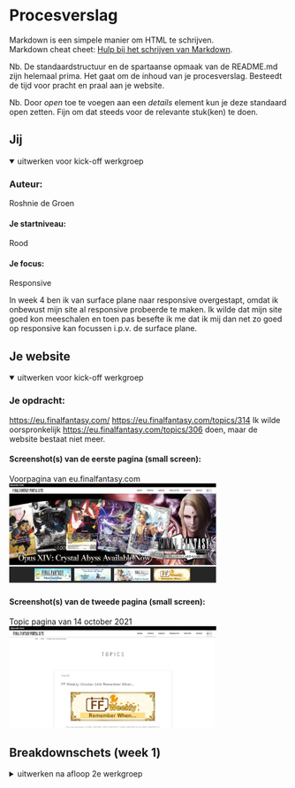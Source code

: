 # Procesverslag

Markdown is een simpele manier om HTML te schrijven.  
Markdown cheat cheet: [Hulp bij het schrijven van Markdown](https://github.com/adam-p/markdown-here/wiki/Markdown-Cheatsheet).

Nb. De standaardstructuur en de spartaanse opmaak van de README.md zijn helemaal prima. Het gaat om de inhoud van je procesverslag. Besteedt de tijd voor pracht en praal aan je website.

Nb. Door _open_ toe te voegen aan een _details_ element kun je deze standaard open zetten. Fijn om dat steeds voor de relevante stuk(ken) te doen.

## Jij

<details open>
<summary>uitwerken voor kick-off werkgroep</summary>

### Auteur:

Roshnie de Groen

#### Je startniveau:

Rood

#### Je focus:

Responsive

In week 4 ben ik van surface plane naar responsive overgestapt, omdat ik onbewust mijn site al responsive probeerde te maken. Ik wilde dat mijn site goed kon meeschalen en toen pas besefte ik me dat ik mij dan net zo goed op responsive kan focussen i.p.v. de surface plane.

</details>

## Je website

<details open>
<summary>uitwerken voor kick-off werkgroep</summary>

### Je opdracht:

https://eu.finalfantasy.com/
https://eu.finalfantasy.com/topics/314
Ik wilde oorspronkelijk https://eu.finalfantasy.com/topics/306 doen, maar de website bestaat niet meer.

#### Screenshot(s) van de eerste pagina (small screen):

Voorpagina van eu.finalfantasy.com
<img src="./images/readme/ff14-homepage.JPG" width="375px" alt="Final Fantasy 14 homepage">

#### Screenshot(s) van de tweede pagina (small screen):

Topic pagina van 14 october 2021  
<img src="./images/readme/pagina-2.JPG" width="375px" alt="Final Fantasy 14 topics pagina">

</details>

## Breakdownschets (week 1)

<details>
<summary>uitwerken na afloop 2e werkgroep</summary>

### Eerste pagina:

<img src="./images/readme/breakdownschets.jpg" width="375px" alt="breakdown van de hele eerste pagina">

### Tweede pagina:

<img src="./images/readme/breakdownschets2.jpg" width="375px" alt="breakdown van de hele pagina">

## Voortgang (week 1 zonder gesprek)

<details>
<summary>geen voortgang gesprek deze week</summary>

### Stand van zaken

Ik heb deze week mijn website gekozen. De website is finalfantasyxiv.com. Eerst heb ik mijn HTML geschetst in de les, vervolgens heb ik dit in vs code uitgewerkt en heb hiermee de basis voor mijn HTML opgezet.

Wij hebben deze week les gekregen in flexbox. Vorig jaar heb ik dit veel gebruikt, dus veel informatie was herhaling. Ik vond de les wel nog handig, omdat dat ook een paar dingen waren die ik niet zo goed wist, bijvoorbeeld hoe ik makkelijk een respsonive menu kan maken. Ik vond de filmpjes heel leerzaam en erg interessant. Soms merkte ik bij mezelf dat er wel iets van flexbox was afgezakt, maar door het weer te herhalen werd het helemaal weer duidelijk. Ik heb daarom ook deze week meer filmpjes gekeken dan ik eigenlijk moest doen.

Als resultaat heb ik net iets te weinig tijd over gehouden om al het huiswerk te maken voor donderdag (vormgeving en FED vallen allebei op dezelfde dagen), ik zal er dus deze week en in het weekend verder aan moeten werken.

## Voortgang gesprek 1 (week 2)

<details>
<summary>uitwerken voor 1e voortgangsgesprek</summary>

### Stand van zaken

Ik was er deze les niet, dus was ik niet aanwezig (ziek) bij het gesprek.

Ik heb deze week een kleine begin gemaakt voor mijn hamburger menu, alleen kwam ik er niet helemaal uit. Ik loop een beetje achter op het huiswerk, maar er is deze week een hamburger menu opdracht dus zal ik dat als referentie materiaal gebruiken.

Deze week ben ik niet aanwezig geweest voor het voortgangsgesprek, omdat ik mij niet goed voelde

### Agenda voor meeting

Agenda voor de meeting is op dit moment n.v.t., omdat ik er deze week niet was.

### Verslag van meeting

- Ik was er deze les niet dus bij deze staat dit hier niet bij.

</details>

## Voortgang 2 (week 3)

<details>
<summary>uitwerken voor 2e voortgang</summary>

### Stand van zaken

Ik heb deze week verder gewerkt aan mijn hamburger menu. Ik weet nog niet helemaal hoe ik de afbeelding als header ga gebruiken en of ik dit wel ga doen. Misschien laat ik de afbeelding eruit en vervang ik het gewoon met tekst.

### Agenda voor meeting

Onze agenda is eenvoudig: we gaan elk student af en vragen met welke problemen zij zitten en hoe ver zij zijn.

### Verslag van meeting

Ik had problemen, wanneer ik een afbeelding in mijn HTML toevoegde. Gelukkig is dit probleem verholpen tijdens het voortgang gesprek, alleen staan soms elementen voor mijn button in mijn hamburger menu. Er werd gezegd dat ik gewoon iets element moet plaatsen en dan kijken hoe dit reageert op mijn bestand, dus dat zal ik volgende week doen. Daarnaast ben ik erachter gekomen dat ik mijn h1 img in mijn h1 gewoon kan plaatsen met dezelfde alt tekst die staat afgebeeld op de img i.v.m. accesibility. Ik heb nog best veel te doen dus ik zal de komende weken hier harder aan moeten werken, vooral omdat ik nu nog steeds met mobiel bezig ben..

</details>

## Toegankelijkheidstest (week 4)

<details>
<summary>uitwerken na test in 8e voortgang</summary>

### Bevindingen

Lijst met je bevindingen die in de test naar voren kwamen:

1. Begint met de content, maar slaat de main element over
2. Ziet het hamburger menu niet. Ik denk dat het komt, omdat ik in mijn javascript heb geschreven dat je het hamburger menu in het begin niet zichtbaar in beeld is. Ik zou dit op dezelfde manier kunnen oplossen, maar dan zie je wel als eerst het hamburger menu als je op de pagina komt.
3. Sommige afbeeldingen zijn niet duidelijk te begrijpen in de alt tekst, tenzij je misschien een fan bent van Final Fantasy. De oplossing is om de alt tekst aan te passen en als eerse "afbeelding van" in de alt tekst te zetten. Ik heb dit ook aangepast in mijn ontwerp.
4. Mijn pagina is nog goed te zien voor diegene die kleurenblind zijn.
5. Door de diabetes bril waren sommige letters wat moeilijker te lezen, met name de kleinere letters.

#### Begint met de content van de pagina

Het was in het begin ontzettend verwarrend, omdat heel veel van de pagina werd geskipped, zoals de nav, de header. De screenreader begon gelijk met de content (news, topics, video, sns) maar skipte tekst in de main tag en de headings.

#### Hamburger menu blijft "onzichtbaar" voor de screenreader

Het hamburger menu werd altijd overgeslagen. Ik heb javascript gebruikt om mijn hamburger menu te verbergen van het zichtbare scherm. Mijn vermoeden is dat de screenreader daarom mijn hamburger menu niet ziet.

Een oplossing zou kunnen zijn dat het hamburger menu zichtbaar is in het begin, waardoor de screenreader deze wel zal zien of de gebruiker gebruikt de website op desktop, dan is het hamburger menu niet eens nodig.

#### De "alt" tekst van advertentie afbeeldingen zijn niet duidelijk genoeg

Ik heb de tekst dat op advertentie afbeeldingen stond in mijn alt tekst geschreven. Voor mijn buurvrouw waar ik mee in de klas heb getest, was het zeer onduidelijk wat er werd opgenoemd.

Ik heb dit probleem verholpen door in de alt tekst van elke afbeelding "afbeelding van.." gezet. Hierdoor zou het duidelijker voor de gebruiker moeten zijn dat het om een afbeelding gaat over het gene dat verder in de alt tekst staat.

#### Kleurenblindheid is geen probleem

In de les hebben wij getest met een geel brilletje. Alles was hier nog duidelijk in te zien. Hiervoor is geen oplossing nodig.

#### Kleinere letters zijn moeilijker te lezen met de "biabetes bril"

Doordat er op sommige delen van de pagina een kleiner lettertype is gebruikt, is dit soms wat moeilijker te lezen op de diabetes bril.

De oplossing hiervoor zou zijn om het lettertype te vergroten. Dit heb ik dan ook vooral bij de 2e pagina aangepast.
<img src="./images/readme/diabetesbril.jpg" width="375px" alt="afbeelding van diabetes test bril">

</details>

## Voortgang 3 (week 4)

<details>
<summary>uitwerken voor 3e voortgang</summary>

### Stand van zaken

Deze week heb ik geprobeerd om aan mijn grid te werken en aan een carousel. Het lukte niet helemaal dus heb ik gevraagd in het feedback gesprek hoe ik dat misschien het beste kan doen.

### Agenda voor meeting

Deze week gaan we per student af wat iemand heeft gedaan en vragen waar wij hulp bij nodig hebben.

### Verslag van meeting

Er werd gezegd dat ik al mijn plaatjes in een section kan doen en de img een vw van 100% kan geven. Soms werkte het niet even mee met vw en dat heb ik ook nagevraagd. Er werd gezegd dat dit kan komen, doordat chrome misschien te veel is ingezoomed of niet. Uiteindelijk werkte het wel. Vervolgens moet ik mijn sections een vw van 300 geven met overflow:hidden.

Ik heb ook nog gevraagd over mijn h2 in mijn sections en ik moet deze eigenlijk uit mijn sections halen, zodat ik de h2 over de hele breedte van de pagina kan zetten.

Deze week liep ik helemaal vast met grid. Er werd toen gezegd dat als het mij echt niet lukt, dat ik het dan kan oplossen met flexbox wrap in plaats van grid.

Mocht ik nog feedback willen krijgen voor het mondeling, dan zou ik dat altijd kunnen aangeven.

Ik heb deze week

</details>

## Eindgesprek (week 5)

<details>
<summary>uitwerken voor eindgesprek</summary>

### Stand van zaken

Ik heb mijn twee pagina's nog niet af. Ik heb gedeeltelijk mijn CSS opnieuw geschreven, omdat ik het super rommelig vind. Ik vind het gebruik van "nth-of-type" selectoren helemaal niet praktisch. Als je iets in je HTML veranderd, moet je soms elk nummer van je "nth-of-type" selecor veranderen. Dit kost veel tijd en hierdoor wordt mijn werk ontzettend onoverzichtelijk. Soms is het hierdoor moeilijk om problemen achter te halen. Het is makkelijk om hiervoor de inpsect tool te gebruiken in je browser, maar dit betekent dat je code dan niet duidelijk genoeg is. Ik vind dit wel erg jammer omdat het me geen good-practice lijkt, alleen omdat we geen classes mogen gebruiken. Aan de ene kant snap ik het ook wel, omdat we anders misschien sommige selectoren zoals "nth-of-type" of " first-of-type" anders misschien wel helemaal niet zouden kennen.

Tijdens het gespreek is ook nog gezegd dat ik mijn carousel pas helemaal op het laatst mag doen of zelfs weglaten.

Ik ga dus voor de herkansing en hieronder zullen de screenshots staan van mijn uiteindelijke resultaat.

### Herkansing

De tweede pagina was veel makkelijker te maken. Ik heb wel echt classes hiervoor moeten gebruiken, omdat ik de styling van mijn tweede pagina anders moest maken dan de eerste pagina. Ik heb later in het proces ook veel meer dingen van de pagina weg gelaten, om de opdracht wat makkelijker voor mezelf te maken (ik heb momenteel meer dan 600 lines aan CSS code).

Ik heb het gevoel gehad tijdens deze opdracht dat ik wel veel meer beperkt moest werken, juist doordat ik minimaal classes en divs mag gebruiken. Met deze opdracht ben ik erachter gekomen, dat het gebruik van CSS selectoren, zoals "nth-of-type" niet praktisch is. Ook ben ik erachter gekomen hoe ik een "back to top" button kan maken en hoe ik een button kan linken aan een andere HTML pagina, i.p.v. een anchor element te gebruiken. Ik heb deze opdracht geleerd hoe ik een hamburger menu kan maken en hoe ik grid kan gebruiken.

Verder vond ik het testen van mijn website op een screenreader interessant. Ik denk dat ik dit vaker ga doen, omdat het een hele andere ervaring is van je website.

### Screenshot(s)

hier screenshot(s) van je eindresultaat

Eerste pagina:

<img src="./images/readme/einres1.jpg" width="375px" alt="screenshot eindresultaat 1">

<img src="./images/readme/einres2.jpg" width="375px" alt="screenshot eindresultaat 2">

<img src="./images/readme/einres3.jpg" width="375px" alt="screenshot eindresultaat 3">

<img src="./images/readme/einres4.jpg" width="375px" alt="screenshot eindresultaat 4">

<img src="./images/readme/einres5.jpg" width="375px" alt="screenshot eindresultaat 5">

Tweede pagina:

<img src="./images/readme/einres6.jpg" width="375px" alt="screenshot eindresultaat 6">

<img src="./images/readme/einres7.jpg" width="375px" alt="screenshot eindresultaat 7">

<img src="./images/readme/einres8.jpg" width="375px" alt="screenshot eindresultaat 8">

</details>

## Bronnenlijst

<details open>
<summary>continu bijhouden terwijl je werkt</summary>

Nb. Wees specifiek ('css-tricks' als bron is bijv. niet specifiek genoeg).

1. https://eu.finalfantasy.com/ als inspiratie voor mijn hele website
2. https://eu.finalfantasy.com/topics/314 https://eu.finalfantasy.com/topics/314
3. https://css-tricks.com/snippets/css/a-guide-to-flexbox/ vaak gebruikt als ik iets vergeten was met flexbox
4. https://www.codegrepper.com/code-examples/css/gradient+border+bottom+css ik kwam niet uit hoe ik mijn gradient border bottom moest doen.

</details>
